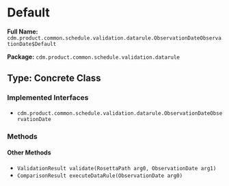 # Default

**Full Name:** `cdm.product.common.schedule.validation.datarule.ObservationDateObservationDate$Default`

**Package:** `cdm.product.common.schedule.validation.datarule`

## Type: Concrete Class

### Implemented Interfaces

- `cdm.product.common.schedule.validation.datarule.ObservationDateObservationDate`

### Methods

#### Other Methods

- `ValidationResult validate(RosettaPath arg0, ObservationDate arg1)`
- `ComparisonResult executeDataRule(ObservationDate arg0)`


